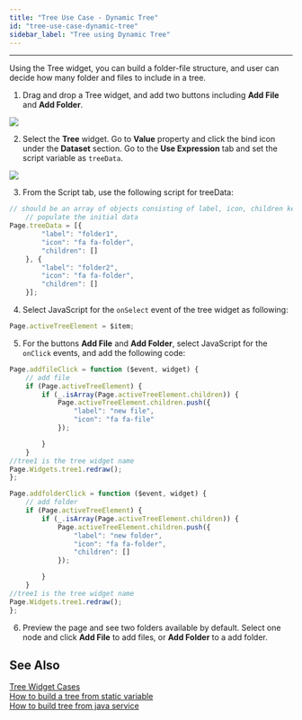 ```yaml
---
title: "Tree Use Case - Dynamic Tree"
id: "tree-use-case-dynamic-tree"
sidebar_label: "Tree using Dynamic Tree"
---
```

---

Using the Tree widget, you can build a folder-file structure, and user can decide how many folder and files to include in a tree. 

1. Drag and drop a Tree widget, and add two buttons including **Add File** and **Add Folder**.

[![](/learn/assets/tree_dynamic_design.png)](/learn/assets/tree_dynamic_design.png)

2. Select the **Tree** widget. Go to **Value** property and click the bind icon under the **Dataset** section. Go to the **Use Expression** tab and set the script variable as `treeData`.

[![](/learn/assets/tree_dynamic_use-expression.png)](/learn/assets/tree_dynamic_use-expression.png)

3. From the Script tab, use the following script for treeData:

```js
// should be an array of objects consisting of label, icon, children keys
    // populate the initial data
Page.treeData = [{
        "label": "folder1",
        "icon": "fa fa-folder",
        "children": []
    }, {
        "label": "folder2",
        "icon": "fa fa-folder",
        "children": []
    }];
```    

4. Select JavaScript for the `onSelect` event of the tree widget as following:

```js
Page.activeTreeElement = $item;
```

5. For the buttons **Add File** and **Add Folder**, select JavaScript for the `onClick` events, and add the following code:

```js
Page.addfileClick = function ($event, widget) {
    // add file
    if (Page.activeTreeElement) {
        if (_.isArray(Page.activeTreeElement.children)) {
            Page.activeTreeElement.children.push({
                "label": "new file",
                "icon": "fa fa-file"
            });

        }
    }
//tree1 is the tree widget name
Page.Widgets.tree1.redraw();
};

Page.addfolderClick = function ($event, widget) {
    // add folder
    if (Page.activeTreeElement) {
        if (_.isArray(Page.activeTreeElement.children)) {
            Page.activeTreeElement.children.push({
                "label": "new folder",
                "icon": "fa fa-folder",
                "children": []
            });

        }
    }
//tree1 is the tree widget name
Page.Widgets.tree1.redraw();
};
```

6. Preview the page and see two folders available by default. Select one node and click **Add File** to add files, or **Add Folder** to a add folder.

## See Also

[Tree Widget Cases](/learn/app-development/widgets/basic/tree/)  
[How to build a tree from static variable](/learn/how-tos/tree-use-case-static-variable/)  
[How to build tree from java service](/learn/how-tos/tree-use-case-java-service/)  
